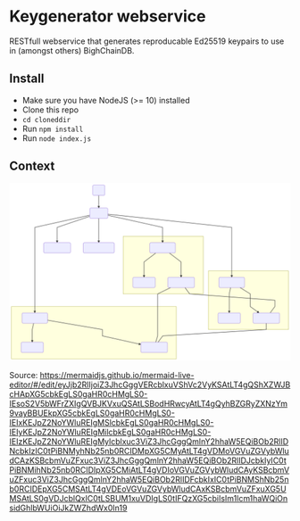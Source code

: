 # Keygenerator webservice

RESTfull webservice that generates reproducable Ed25519 keypairs to use in (amongst others) BighChainDB.

## Install

* Make sure you have NodeJS (>= 10) installed 
* Clone this repo
* `cd cloneddir`
* Run `npm install`
* Run `node index.js`

## Context

![Architecture](architecture.svg)

Source: https://mermaidjs.github.io/mermaid-live-editor/#/edit/eyJjb2RlIjoiZ3JhcGggVERcblxuVShVc2VyKSAtLT4gQShXZWJBcHApXG5cbkEgLS0gaHR0cHMgLS0-IEsoS2V5bWFrZXIgQVBJKVxuQSAtLSBodHRwcyAtLT4gQyhBZGRyZXNzYm9vayBBUEkpXG5cbkEgLS0gaHR0cHMgLS0-IEIxKEJpZ2NoYWluREIgMSlcbkEgLS0gaHR0cHMgLS0-IEIyKEJpZ2NoYWluREIgMilcbkEgLS0gaHR0cHMgLS0-IEIzKEJpZ2NoYWluREIgMylcblxuc3ViZ3JhcGggQmlnY2hhaW5EQiBOb2RlIDNcbkIzIC0tPiBNMyhNb25nb0RCIDMpXG5CMyAtLT4gVDMoVGVuZGVybWludCAzKSBcbmVuZFxuc3ViZ3JhcGggQmlnY2hhaW5EQiBOb2RlIDJcbkIyIC0tPiBNMihNb25nb0RCIDIpXG5CMiAtLT4gVDIoVGVuZGVybWludCAyKSBcbmVuZFxuc3ViZ3JhcGggQmlnY2hhaW5EQiBOb2RlIDFcbkIxIC0tPiBNMShNb25nb0RCIDEpXG5CMSAtLT4gVDEoVGVuZGVybWludCAxKSBcbmVuZFxuXG5UMSAtLS0gVDJcblQxIC0tLSBUM1xuVDIgLS0tIFQzXG5cbiIsIm1lcm1haWQiOnsidGhlbWUiOiJkZWZhdWx0In19